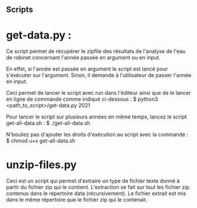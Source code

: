 ## Scripts

# get-data.py :
Ce script permet de récupérer le zipfile des résultats de l'analyse de l'eau de robinet concernant l'année passée en argument ou en input. 

En effet, si l'année est passée en argument le script est lancé pour s'exécuter sur l'argument. Sinon, il demande à l'utilisateur de passer l'année en input. 

Ceci permet de lancer le script avec run dans l'éditeur ainsi que de le lancer en ligne de commande comme indiqué ci-dessous : 
    $ python3 <path_to_script>/get-data.py 2021

Pour lancer le script sur plusieurs années en même temps, lancez le script get-all-data.sh :
    $ ./get-all-data.sh

N'bouliez pas d'ajouter les droits d'exécution au script avec la commande :
    $ chmod u+x get-all-data.sh


# unzip-files.py 
Ceci est un script qui permet d'extraire un type de fichier texte donné à partir du fichier zip qui le contient. L'extraction se fait sur tout les fichier zip contenus dans le répertoire data (récursivement). Le fichier extrait est mis dans le même répertoire que le fichier zip qui le contenait.